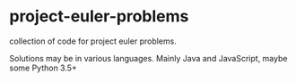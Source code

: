 # project-euler-problems
collection of code for project euler problems. 

Solutions may be in various languages. Mainly Java and JavaScript, maybe some Python 3.5+